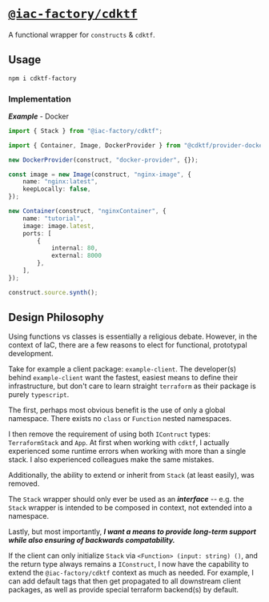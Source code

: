 # [`@iac-factory/cdktf`](https://github.com/iac-factory/cdktf-factory) #

A functional wrapper for `constructs` & `cdktf`.

## Usage ##

```bash
npm i cdktf-factory
```

### Implementation ###

***Example*** - Docker

```typescript
import { Stack } from "@iac-factory/cdktf";

import { Container, Image, DockerProvider } from "@cdktf/provider-docker";

new DockerProvider(construct, "docker-provider", {});

const image = new Image(construct, "nginx-image", {
    name: "nginx:latest",
    keepLocally: false,
});

new Container(construct, "nginxContainer", {
    name: "tutorial",
    image: image.latest,
    ports: [
        {
            internal: 80,
            external: 8000
        },
    ],
});

construct.source.synth();
```

## Design Philosophy ##

Using functions vs classes is essentially a religious debate. However, in the
context of IaC, there are a few reasons to elect for functional, prototypal
development.

Take for example a client package: `example-client`. The developer(s) behind `example-client`
want the fastest, easiest means to define their infrastructure, but don't care to
learn straight `terraform` as their package is purely `typescript`.

The first, perhaps most obvious benefit is the use of only a global namespace.
There exists no `class` or `Function` nested namespaces. 

I then remove the requirement of using both `IContruct` types: `TerraformStack` and `App`. At first when working
with `cdktf`, I actually experienced some runtime errors when working with more than
a single stack. I also experienced colleagues make the same mistakes.

Additionally, the ability to extend or inherit from `Stack` (at least easily), was removed.

The `Stack` wrapper should only ever be used as an ***interface*** -- e.g. the `Stack` wrapper
is intended to be composed in context, not extended into a namespace.

Lastly, but most importantly, ***I want a means to provide long-term support while
also ensuring of backwards compatability.***

If the client can only initialize `Stack` via `<Function> (input: string) ()`, and the
return type always remains a `IConstruct`, I now have the capability to extend the
`@iac-factory/cdktf` context as much as needed. For example, I can add default tags
that then get propagated to all downstream client packages, as well as provide special
terraform backend(s) by default.